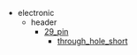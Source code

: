 * electronic
  * header
    * [29_pin](electronic/header/29_pin)
      * [through_hole_short](electronic/header/29_pin/through_hole_short)
